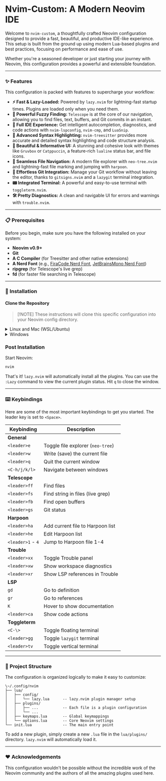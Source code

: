 # Nvim-Custom: A Modern Neovim IDE

Welcome to `nvim-custom`, a thoughtfully crafted Neovim configuration designed to provide a fast, beautiful, and productive IDE-like experience. This setup is built from the ground up using modern Lua-based plugins and best practices, focusing on performance and ease of use.

Whether you're a seasoned developer or just starting your journey with Neovim, this configuration provides a powerful and extensible foundation.

-----

### ✨ Features

This configuration is packed with features to supercharge your workflow:

  - **⚡ Fast & Lazy-Loaded:** Powered by `lazy.nvim` for lightning-fast startup times. Plugins are loaded only when you need them.
  - **🔭 Powerful Fuzzy Finding:** `Telescope` is at the core of our navigation, allowing you to find files, text, buffers, and Git commits in an instant.
  - **🧠 Full IDE Experience:** Get intelligent autocompletion, diagnostics, and code actions with `nvim-lspconfig`, `nvim-cmp`, and `LuaSnip`.
  - **🌳 Advanced Syntax Highlighting:** `nvim-treesitter` provides more accurate and detailed syntax highlighting and code structure analysis.
  - **🎨 Beautiful & Informative UI:** A stunning and cohesive look with themes like `Gruvbox` or `Catppuccin`, a feature-rich `lualine` status bar, and file icons.
  - **📁 Seamless File Navigation:** A modern file explorer with `neo-tree.nvim` and lightning-fast file marking and jumping with `harpoon`.
  - **🔧 Effortless Git Integration:** Manage your Git workflow without leaving the editor, thanks to `gitsigns.nvim` and a `lazygit` terminal integration.
  - **📟 Integrated Terminal:** A powerful and easy-to-use terminal with `toggleterm.nvim`.
  - **🛠️ Pretty Diagnostics:** A clean and navigable UI for errors and warnings with `trouble.nvim`.

-----

### 📋 Prerequisites

Before you begin, make sure you have the following installed on your system:

  - **Neovim v0.9+**
  - **Git**
  - **A C Compiler** (for Treesitter and other native extensions)
  - **A Nerd Font** (e.g., [FiraCode Nerd Font](https://www.nerdfonts.com/font-downloads), [JetBrainsMono Nerd Font](https://www.nerdfonts.com/font-downloads))
  - **ripgrep** (for Telescope's live grep)
  - **fd** (for faster file searching in Telescope)

-----

### 🚀 Installation

#### Clone the Repository

> [\!NOTE]
> These instructions will clone this specific configuration into your Neovim config directory.

<details><summary> Linux and Mac (WSL/Ubuntu) </summary>

```sh
git clone https://github.com/henriquerafael/nvim-custom.git "${XDG\_CONFIG\_HOME:-$HOME/.config}"/nvim
```

</details>

<details><summary> Windows </summary>

If you're using `cmd.exe`:

```sh
git clone https://github.com/henriquerafael/nvim-custom.git "%localappdata%\\nvim"
```

If you're using `powershell.exe`:

```sh
git clone https://github.com/henriquerafael/nvim-custom.git "${env:LOCALAPPDATA}\\nvim"
```

</details>

### Post Installation

Start Neovim:

```sh
nvim
```

That's it\! `lazy.nvim` will automatically install all the plugins. You can use the `:Lazy` command to view the current plugin status. Hit `q` to close the window.

-----

### ⌨️ Keybindings

Here are some of the most important keybindings to get you started. The leader key is set to `<Space>`.

| Keybinding          | Description                               |
| ------------------- | ----------------------------------------- |
| **General** |                                           |
| `<leader>e`         | Toggle file explorer (`neo-tree`)         |
| `<leader>w`         | Write (save) the current file             |
| `<leader>q`         | Quit the current window                   |
| `<C-h/j/k/l>`       | Navigate between windows                  |
| **Telescope** |                                           |
| `<leader>ff`        | Find files                                |
| `<leader>fs`        | Find string in files (live grep)          |
| `<leader>fb`        | Find open buffers                         |
| `<leader>gs`        | Git status                                |
| **Harpoon** |                                           |
| `<leader>ha`        | Add current file to Harpoon list          |
| `<leader>he`        | Edit Harpoon list                         |
| `<leader>1` - `4`   | Jump to Harpoon file 1-4                  |
| **Trouble** |                                           |
| `<leader>xx`        | Toggle Trouble panel                      |
| `<leader>xw`        | Show workspace diagnostics                |
| `<leader>xr`        | Show LSP references in Trouble            |
| **LSP** |                                           |
| `gd`                | Go to definition                          |
| `gr`                | Go to references                          |
| `K`                 | Hover to show documentation               |
| `<leader>ca`        | Show code actions                         |
| **Toggleterm** |                                           |
| `<C-\>`             | Toggle floating terminal                  |
| `<leader>gg`        | Toggle `lazygit` terminal                 |
| `<leader>tv`        | Toggle vertical terminal                  |

-----

### 📁 Project Structure

The configuration is organized logically to make it easy to customize:

```
\~/.config/nvim
├── lua/
│   ├── config/
│   │   └── lazy.lua      -- lazy.nvim plugin manager setup
│   ├── plugins/
│   │   ├── ...           -- Each file is a plugin configuration
│   │   └── ...
│   ├── keymaps.lua       -- Global keymappings
│   └── options.lua       -- Core Neovim settings
└── init.lua              -- The main entry point
```

To add a new plugin, simply create a new `.lua` file in the `lua/plugins/` directory. `lazy.nvim` will automatically load it.

-----

### ❤️ Acknowledgements

This configuration wouldn't be possible without the incredible work of the Neovim community and the authors of all the amazing plugins used here.
